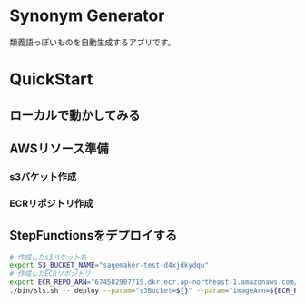# Synonym Generator
類義語っぽいものを自動生成するアプリです。

# QuickStart

## ローカルで動かしてみる


## AWSリソース準備

### s3バケット作成
### ECRリポジトリ作成

## StepFunctionsをデプロイする

```bash
# 作成したs3バケット名
export S3_BUCKET_NAME="sagemaker-test-d4xjdkydqu"
# 作成したECRリポジトリ
export ECR_REPO_ARN="674582907715.dkr.ecr.ap-northeast-1.amazonaws.com/synonym/model:latest"
./bin/sls.sh -- deploy --param="s3Bucket=${}" --param="imageArn=${ECR_REPO_ARN}"
```